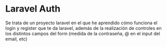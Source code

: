 <h1> Laravel Auth </h1>

<p> Se trata de un proyecto laravel en el que he aprendido cómo funciona el login y register que te da laravel, además de la realización de controles en los distintos campos del form (medida de la contraseña, @ en el input del email, etc) <p>
